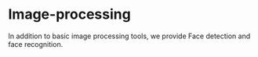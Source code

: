 # Image-processing
In addition to basic image processing tools, we provide Face detection and face recognition.
